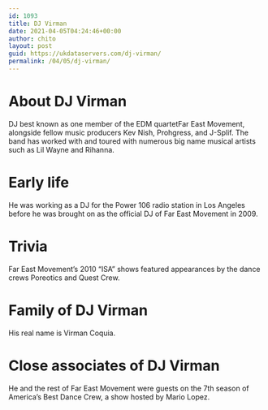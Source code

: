 ```yaml
---
id: 1093
title: DJ Virman
date: 2021-04-05T04:24:46+00:00
author: chito
layout: post
guid: https://ukdataservers.com/dj-virman/
permalink: /04/05/dj-virman/
---
```




  
  
#  About DJ Virman
                  
                  
                  
DJ best known as one member of the EDM quartetFar East Movement, alongside fellow music producers Kev Nish, Prohgress, and J-Splif. The band has worked with and toured with numerous big name musical artists such as Lil Wayne and Rihanna.
                  
                
                
                
# Early life
                  
                  
                  
He was working as a DJ for the Power 106 radio station in Los Angeles before he was brought on as the official DJ of Far East Movement in 2009.
                  
                
                
                
# Trivia
                  
                  
                  
Far East Movement&#8217;s 2010 &#8220;ISA&#8221; shows featured appearances by the dance crews Poreotics and Quest Crew.
                  
                
                
                
# Family of DJ Virman
                  
                  
                  
His real name is Virman Coquia.
                  
                
                
                
# Close associates of DJ Virman
                  
                  
                  
He and the rest of Far East Movement were guests on the 7th season of America&#8217;s Best Dance Crew, a show hosted by Mario Lopez.
                  
                
              
            
          
          
          
    
    
  
